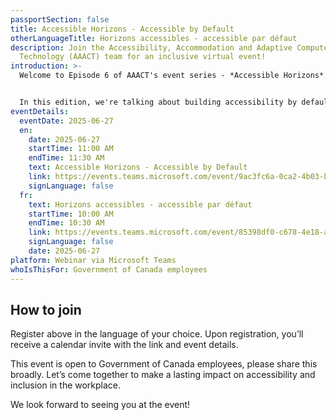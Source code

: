 ```yaml
---
passportSection: false
title: Accessible Horizons - Accessible by Default
otherLanguageTitle: Horizons accessibles - accessible par défaut
description: Join the Accessibility, Accommodation and Adaptive Computer
  Technology (AAACT) team for an inclusive virtual event!
introduction: >-
  Welcome to Episode 6 of AAACT's event series - *Accessible Horizons*. 


  In this edition, we're talking about building accessibility by default - and yes, we're even making government forms exciting. Join us as we uncover how GCForms is shifting mindsets, designing with intention, and creating tools that work for everyone.
eventDetails:
  eventDate: 2025-06-27
  en:
    date: 2025-06-27
    startTime: 11:00 AM
    endTime: 11:30 AM
    text: Accessible Horizons - Accessible by Default
    link: https://events.teams.microsoft.com/event/9ac3fc6a-0ca2-4b03-bedf-dd4747c54cde@d05bc194-94bf-4ad6-ae2e-1db0f2e38f5e
    signLanguage: false
  fr:
    text: Horizons accessibles - accessible par défaut
    startTime: 10:00 AM
    endTime: 10:30 AM
    link: https://events.teams.microsoft.com/event/85398df0-c678-4e18-aad3-00ec34574eb3@d05bc194-94bf-4ad6-ae2e-1db0f2e38f5e
    signLanguage: false
    date: 2025-06-27
platform: Webinar via Microsoft Teams
whoIsThisFor: Government of Canada employees
---
```

## How to join

Register above in the language of your choice. Upon registration, you’ll receive a calendar invite with the link and event details.

This event is open to Government of Canada employees, please share this broadly. Let’s come together to make a lasting impact on accessibility and inclusion in the workplace.

We look forward to seeing you at the event!
